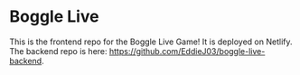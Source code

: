 # Boggle Live

This is the frontend repo for the Boggle Live Game! It is deployed on Netlify. The backend repo is here: https://github.com/EddieJ03/boggle-live-backend. 
